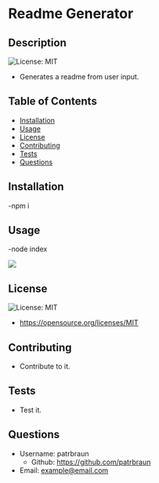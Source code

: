 # Readme Generator
## Description
![License: MIT](https://img.shields.io/badge/License-MIT-yellow.svg)
  * Generates a readme from user input.

## Table of Contents
  - [Installation](##installation)
  - [Usage](##usage)
  - [License](##license)
  - [Contributing](##contributing)
  - [Tests](##tests)
  - [Questions](##questions)

## Installation
  -npm i

## Usage
  -node index
  
  ![](./assets/images/usage.gif)

## License
![License: MIT](https://img.shields.io/badge/License-MIT-yellow.svg)
  * https://opensource.org/licenses/MIT

## Contributing
  - Contribute to it.

## Tests
  - Test it.

## Questions
  * Username: patrbraun
    * Github: https://github.com/patrbraun
  * Email: example@email.com